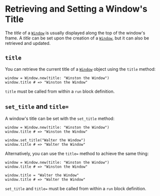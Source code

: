 # Retrieving and Setting a Window's Title

The *title* of a [`Window`](/deep-dive/window.md) is usually displayed along the top of the window's frame. A *title* can be set upon the creation of a [`Window`](/deep-dive/window.md), but it can also be retrieved and updated.
 
## `title`

You can retrieve the current title of a [`Window`](/deep-dive/window.md) object using the `title` method:

```crystal
window = Window.new(title: "Winston the Window")
window.title # => "Winston the Window"
```
 
`title` must be called from within a `run` block definition.
 
## `set_title` and `title=`

A window's title can be set with the `set_title` method:

```crystal
window = Window.new(title: "Winston the Window")
window.title # => "Winston the Window"

window.set_title("Walter the Window")
window.title # => "Walter the Window"
```

Alternatively, you can use the `title=` method to achieve the same thing:

```crystal
window = Window.new(title: "Winston the Window")
window.title # => "Winston the Window"

window.title = "Walter the Window"
window.title # => "Walter the Window"
```

`set_title` and `title=` must be called from within a `run` block definition.